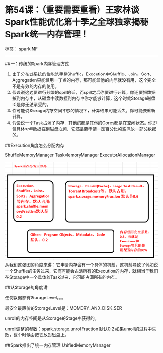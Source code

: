 # 第54课：（重要需要重看）王家林谈Spark性能优化第十季之全球独家揭秘Spark统一内存管理！

标签： sparkIMF

---

##一：传统的Spark内存管理方式

 1. 由于分布式系统的性能杀手是Shuffle，Execution中Shuffle、Join、Sort、Aggregation只能使用一丁点的内存，那可能其他的内存就没有用，这个完全不是有效的内存的使用。
 2. 假设说这边要进行频繁的spill的话，而spill之后你要进行计算，你还要把数据搞到内存中，从磁盘中读数据到内存中你才能够计算，这个时候Storage磁盘IO是你无法承受的。
 3. 你可能说Storage内存空间不够的情况下，计算结果可能丢失，你可能要重新计算。
 4. 假设说一个Task占满了内存，其他的都是其他的Cores都是在空闲状态。你即使具体spill数据在到磁盘之间，它还是要申请一定百分比的空间放一部分数据的。
 
##Execution角度怎么分配内存

ShuffleMemoryManager
TaskMemoryManager
ExecutorAllocationManager

![Memory](../image/54_1_Memory.png)
从我们这张图的角度来讲：它申请内存会有一个具体的机制，这机制导致了例如说一个Shuffle的任务过来，它有可能会占满所有的Execution的内存，就相当于我们在Storage中一个具体的Task过来，它可能占满所有的内存。

##从Storage的角度讲

任何数据都有StorageLevel。。。


最安全最廉价的StorageLevel是：MOMORY_AND_DISK_SER

unroll的内存空间是从Storage的Stage中获得的。

unroll调整的参数：spark.storage.unrollFraction 默认0.2
如果unroll的过程中失败，这个时候会把它放到磁盘上。


##Spark推出了统一内存管理 UnifiedMemoryManager
